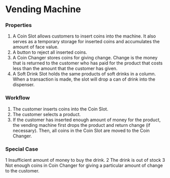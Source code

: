 # Vending Machine

### Properties

1. A Coin Slot allows customers to insert coins into the machine. It also serves as a temporary storage for
inserted coins and accumulates the amount of face value.
2. A button to reject all inserted coins.
3. A Coin Changer stores coins for giving change. Change is the money that is returned to the customer who
has paid for the product that costs less than the amount that the customer has given.
4. A Soft Drink Slot holds the same products of soft drinks in a column. When a transaction is made, the slot
will drop a can of drink into the dispenser.

### Workflow

1. The customer inserts coins into the Coin Slot.
2. The customer selects a product.
3. If the customer has inserted enough amount of money for the product, the vending machine first drops the
product and return change (if necessary). Then, all coins in the Coin Slot are moved to the Coin Changer.

### Special Case

1 Insufficient amount of money to buy the drink.
2 The drink is out of stock
3 Not enough coins in Coin Changer for giving a particular amount of change to the customer.
